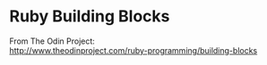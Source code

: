 # Ruby Building Blocks

From The Odin Project:<br>
http://www.theodinproject.com/ruby-programming/building-blocks
